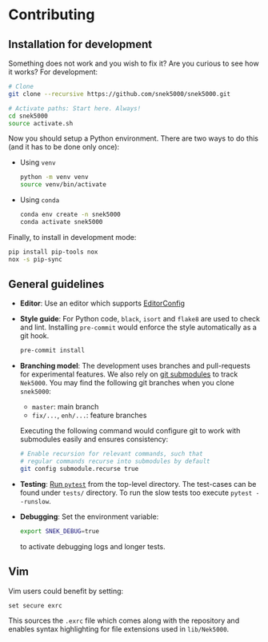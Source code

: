 # Contributing

## Installation for development

Something does not work and you wish to fix it? Are you curious to see how it works? For
development:

```sh
# Clone
git clone --recursive https://github.com/snek5000/snek5000.git

# Activate paths: Start here. Always!
cd snek5000
source activate.sh
```

Now you should setup a Python environment. There are two ways to do this (and it has to
be done only once):

- Using `venv`
  ```sh
  python -m venv venv
  source venv/bin/activate
  ```
- Using `conda`
  ```sh
  conda env create -n snek5000
  conda activate snek5000
  ```

Finally, to install in development mode:

```sh
pip install pip-tools nox
nox -s pip-sync
```

## General guidelines

- **Editor**: Use an editor which supports [EditorConfig](http://editorconfig.org/)

- **Style guide**: For Python code, `black`, `isort` and `flake8` are used to check and
  lint. Installing `pre-commit` would enforce the style automatically as a git hook.

  ```sh
  pre-commit install
  ```

- **Branching model**: The development uses branches and pull-requests for experimental
  features. We also rely on [git submodules](https://www.git-scm.com/docs/git-submodule)
  to track `Nek5000`. You may find the following git branches when you clone `snek5000`:

  - `master`: main branch
  - `fix/...`, `enh/...`: feature branches

  Executing the following command would configure git to work with submodules easily and
  ensures consistency:

  ```sh
  # Enable recursion for relevant commands, such that
  # regular commands recurse into submodules by default
  git config submodule.recurse true
  ```

- **Testing**: [Run `pytest`](https://pytest.readthedocs.io/) from the top-level
  directory. The test-cases can be found under `tests/` directory. To run the slow tests
  too execute `pytest --runslow`.

- **Debugging**: Set the environment variable:

  ```bash
  export SNEK_DEBUG=true
  ```

  to activate debugging logs and longer tests.

## Vim

Vim users could benefit by setting:

```vim
set secure exrc
```

This sources the `.exrc` file which comes along with the repository and enables syntax
highlighting for file extensions used in `lib/Nek5000`.
